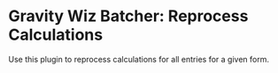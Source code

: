 # Gravity Wiz Batcher: Reprocess Calculations

Use this plugin to reprocess calculations for all entries for a given form.
